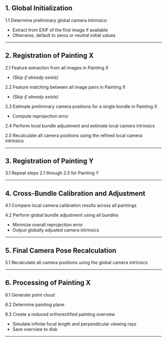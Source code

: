 ## 1. Global Initialization

1.1 Determine preliminary global camera intrinsics:
  - Extract from EXIF of the first image if available  
  - Otherwise, default to zeros or neutral initial values

---

## 2. Registration of Painting X

2.1 Feature extraction from all images in Painting X  
  - *(Skip if already exists)*

2.2 Feature matching between all image pairs in Painting X  
  - *(Skip if already exists)*

2.3 Estimate preliminary camera positions for a single bundle in Painting X  
  - Compute reprojection error

2.4 Perform local bundle adjustment and estimate local camera intrinsics

2.5 Recalculate all camera positions using the refined local camera intrinsics

---

## 3. Registration of Painting Y

3.1 Repeat steps 2.1 through 2.5 for Painting Y

---

## 4. Cross-Bundle Calibration and Adjustment

4.1 Compare local camera calibration results across all paintings

4.2 Perform global bundle adjustment using all bundles  
  - Minimize overall reprojection error  
  - Output globally adjusted camera intrinsics

---

## 5. Final Camera Pose Recalculation

5.1 Recalculate all camera positions using the global camera intrinsics

---

## 6. Processing of Painting X

6.1 Generate point cloud

6.2 Determine painting plane

6.3 Create a reduced orthorectified painting overview  
  - Simulate infinite focal length and perpendicular viewing rays  
  - Save overview to disk

---

<!-- 
## 7. Further Processing (Skipped for Now)

7.1 Surface reconstruction

7.2 Texture mapping

7.3 Reflection removal

7.4 Super-resolution fusion

7.5 Image stitching and color correction
-->
